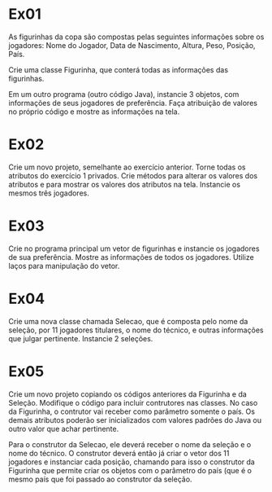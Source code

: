 # Ex01

As figurinhas da copa são compostas pelas seguintes informações sobre os jogadores: Nome do Jogador, Data de Nascimento, Altura, Peso, Posição, País.

Crie uma classe Figurinha, que conterá todas as informações das figurinhas.

Em um outro programa (outro código Java), instancie 3 objetos, com informações de seus jogadores de preferência. Faça atribuição de valores no próprio código e mostre as informações na tela.

# Ex02

Crie um novo projeto, semelhante ao exercício anterior. Torne todas os atributos do exercício 1 privados. Crie métodos para alterar os valores dos atributos e para mostrar os valores dos atributos na tela. Instancie os mesmos três jogadores.

# Ex03

Crie no programa principal um vetor de figurinhas e instancie os jogadores de sua preferência. Mostre as informações de todos os jogadores. Utilize laços para manipulação do vetor.

# Ex04

Crie uma nova classe chamada Selecao, que é composta pelo nome da seleção, por 11 jogadores titulares, o nome do técnico, e outras informações que julgar pertinente. Instancie 2 seleções.

# Ex05

Crie um novo projeto copiando os códigos anteriores da Figurinha e da Seleção. Modifique o código para incluir contrutores nas classes. No caso da Figurinha, o contrutor vai receber como parâmetro somente o país. Os demais atributos poderão ser inicializados com valores padrões do Java ou outro valor que achar pertinente.

Para o construtor da Selecao, ele deverá receber o nome da seleção e o nome do técnico. O construtor deverá então já criar o vetor dos 11 jogadores e instanciar cada posição, chamando para isso o construtor da Figurinha que permite criar os objetos com o parâmetro do país (que é o mesmo país que foi passado ao construtor da seleção.

